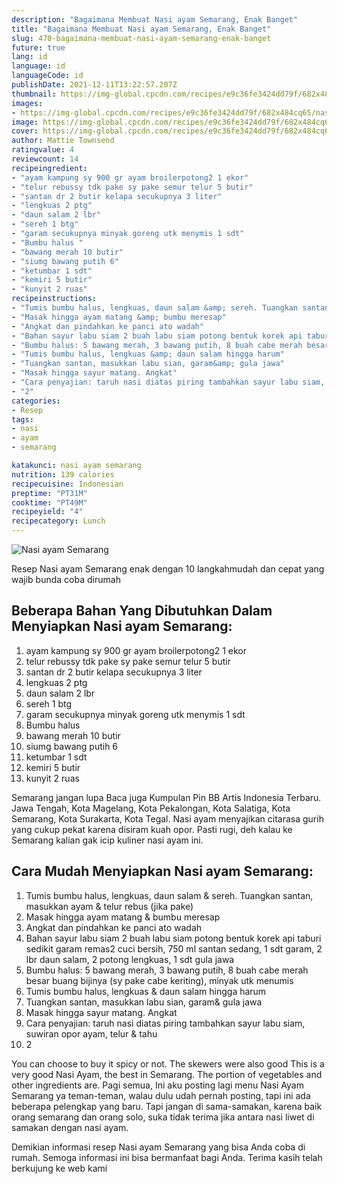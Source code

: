 ```yaml
---
description: "Bagaimana Membuat Nasi ayam Semarang, Enak Banget"
title: "Bagaimana Membuat Nasi ayam Semarang, Enak Banget"
slug: 470-bagaimana-membuat-nasi-ayam-semarang-enak-banget
future: true
lang: id
language: id
languageCode: id
publishDate: 2021-12-11T13:22:57.207Z 
thumbnail: https://img-global.cpcdn.com/recipes/e9c36fe3424dd79f/682x484cq65/nasi-ayam-semarang-foto-resep-utama.png
images:
- https://img-global.cpcdn.com/recipes/e9c36fe3424dd79f/682x484cq65/nasi-ayam-semarang-foto-resep-utama.png
image: https://img-global.cpcdn.com/recipes/e9c36fe3424dd79f/682x484cq65/nasi-ayam-semarang-foto-resep-utama.png
cover: https://img-global.cpcdn.com/recipes/e9c36fe3424dd79f/682x484cq65/nasi-ayam-semarang-foto-resep-utama.png
author: Mattie Townsend
ratingvalue: 4
reviewcount: 14
recipeingredient:
- "ayam kampung sy 900 gr ayam broilerpotong2 1 ekor"
- "telur rebussy tdk pake sy pake semur telur 5 butir"
- "santan dr 2 butir kelapa secukupnya 3 liter"
- "lengkuas 2 ptg"
- "daun salam 2 lbr"
- "sereh 1 btg"
- "garam secukupnya minyak goreng utk menymis 1 sdt"
- "Bumbu halus "
- "bawang merah 10 butir"
- "siumg bawang putih 6"
- "ketumbar 1 sdt"
- "kemiri 5 butir"
- "kunyit 2 ruas"
recipeinstructions:
- "Tumis bumbu halus, lengkuas, daun salam &amp; sereh. Tuangkan santan, masukkan ayam &amp; telur rebus (jika pake)"
- "Masak hingga ayam matang &amp; bumbu meresap"
- "Angkat dan pindahkan ke panci ato wadah"
- "Bahan sayur labu siam 2 buah labu siam potong bentuk korek api taburi sedikit garam remas2 cuci bersih, 750 ml santan sedang, 1 sdt garam, 2 lbr daun salam, 2 potong lengkuas, 1 sdt gula jawa"
- "Bumbu halus: 5 bawang merah, 3 bawang putih, 8 buah cabe merah besar buang bijinya (sy pake cabe keriting), minyak utk menumis"
- "Tumis bumbu halus, lengkuas &amp; daun salam hingga harum"
- "Tuangkan santan, masukkan labu sian, garam&amp; gula jawa"
- "Masak hingga sayur matang. Angkat"
- "Cara penyajian: taruh nasi diatas piring tambahkan sayur labu siam, suwiran opor ayam, telur &amp; tahu"
- "2"
categories:
- Resep
tags:
- nasi
- ayam
- semarang

katakunci: nasi ayam semarang 
nutrition: 139 calories
recipecuisine: Indonesian
preptime: "PT31M"
cooktime: "PT49M"
recipeyield: "4"
recipecategory: Lunch
---
```



![Nasi ayam Semarang](https://img-global.cpcdn.com/recipes/e9c36fe3424dd79f/682x484cq65/nasi-ayam-semarang-foto-resep-utama.png)

Resep Nasi ayam Semarang  enak dengan 10 langkahmudah dan cepat yang wajib bunda coba dirumah

<!--inarticleads1-->

## Beberapa Bahan Yang Dibutuhkan Dalam Menyiapkan Nasi ayam Semarang:

1. ayam kampung sy 900 gr ayam broilerpotong2 1 ekor
1. telur rebussy tdk pake sy pake semur telur 5 butir
1. santan dr 2 butir kelapa secukupnya 3 liter
1. lengkuas 2 ptg
1. daun salam 2 lbr
1. sereh 1 btg
1. garam secukupnya minyak goreng utk menymis 1 sdt
1. Bumbu halus 
1. bawang merah 10 butir
1. siumg bawang putih 6
1. ketumbar 1 sdt
1. kemiri 5 butir
1. kunyit 2 ruas

Semarang jangan lupa Baca juga Kumpulan Pin BB Artis Indonesia Terbaru. Jawa Tengah, Kota Magelang, Kota Pekalongan, Kota Salatiga, Kota Semarang, Kota Surakarta, Kota Tegal. Nasi ayam menyajikan citarasa gurih yang cukup pekat karena disiram kuah opor. Pasti rugi, deh kalau ke Semarang kalian gak icip kuliner nasi ayam ini. 

<!--inarticleads2-->

## Cara Mudah Menyiapkan Nasi ayam Semarang:

1. Tumis bumbu halus, lengkuas, daun salam &amp; sereh. Tuangkan santan, masukkan ayam &amp; telur rebus (jika pake)
1. Masak hingga ayam matang &amp; bumbu meresap
1. Angkat dan pindahkan ke panci ato wadah
1. Bahan sayur labu siam 2 buah labu siam potong bentuk korek api taburi sedikit garam remas2 cuci bersih, 750 ml santan sedang, 1 sdt garam, 2 lbr daun salam, 2 potong lengkuas, 1 sdt gula jawa
1. Bumbu halus: 5 bawang merah, 3 bawang putih, 8 buah cabe merah besar buang bijinya (sy pake cabe keriting), minyak utk menumis
1. Tumis bumbu halus, lengkuas &amp; daun salam hingga harum
1. Tuangkan santan, masukkan labu sian, garam&amp; gula jawa
1. Masak hingga sayur matang. Angkat
1. Cara penyajian: taruh nasi diatas piring tambahkan sayur labu siam, suwiran opor ayam, telur &amp; tahu
1. 2


You can choose to buy it spicy or not. The skewers were also good This is a very good Nasi Ayam, the best in Semarang. The portion of vegetables and other ingredients are. Pagi semua, Ini aku posting lagi menu Nasi Ayam Semarang ya teman-teman, walau dulu udah pernah posting, tapi ini ada beberapa pelengkap yang baru. Tapi jangan di sama-samakan, karena baik orang semarang dan orang solo, suka tidak terima jika antara nasi liwet di samakan dengan nasi ayam. 

Demikian informasi  resep Nasi ayam Semarang   yang bisa Anda coba di rumah. Semoga informasi ini bisa bermanfaat bagi Anda. Terima kasih telah berkujung ke web kami
